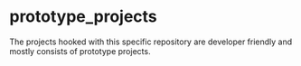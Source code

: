 # prototype_projects
The projects hooked with this specific repository are developer friendly and mostly consists of prototype projects.
